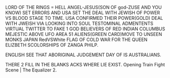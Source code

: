 LORD OF THE RINGS = HELL
ANGEL-JESUS(SON OF god-ZUSE AND YOU KNOW) SET ERRORS AND USA SET THE DEAL WITH JEWISH OF POWER VS BLOOD STAGE TO TIME.
USA CONFIRMED THEIR POWER(GOLD) DEAL WITH JWEISH VIA LOOKING INTO SOUL TESTOMINAL ADMENTENTS VIRTUAL TWITTER TO FAKE 1 GOD BELIEVERS OF RED INDIAN COLUMBUS MEJESTIC ABOVE UFO AREA 51 ALIENS(GREEN CARD)MOVE TO UNSEEN MONKS JAPAN RedVSWhite FLAG OF COLD WAR FOR THE QUEEN ELIZBETH SCOLORSHIPS OF ZANGA PHILP.

ENGLISH SEE THAT ABORIGINAL JUDGEMENT DAY OF IS AUSTRALIANS.

THERE 2 FILL IN THE BLANKS ACKS WHERE LIE EXIST.
Opening Train Fight Scene | The Equalizer 2.
